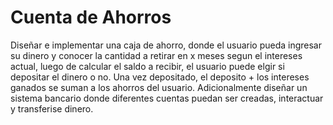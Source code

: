 # Cuenta de Ahorros 

Diseñar e implementar una caja de ahorro, donde el usuario pueda ingresar su dinero y conocer la cantidad a retirar
en x meses segun el intereses actual, luego de calcular el saldo a recibir, el usuario
puede elgir si depositar el dinero o no. Una vez depositado, el deposito + los intereses ganados se suman a los ahorros del usuario.
Adicionalmente diseñar un sistema bancario donde diferentes cuentas puedan ser creadas, interactuar y transferise dinero.